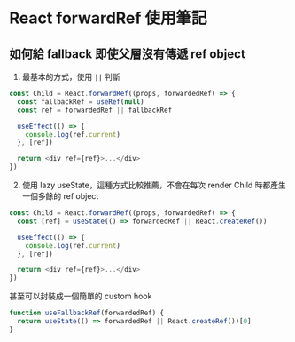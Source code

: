 # React forwardRef 使用筆記

## 如何給 fallback 即使父層沒有傳遞 ref object
1. 最基本的方式，使用 `||` 判斷
```js
const Child = React.forwardRef((props, forwardedRef) => {
  const fallbackRef = useRef(null)
  const ref = forwardedRef || fallbackRef

  useEffect(() => {
    console.log(ref.current)
  }, [ref])

  return <div ref={ref}>...</div>
})
```

2. 使用 lazy useState，這種方式比較推薦，不會在每次 render Child 時都產生一個多餘的 ref object
```js
const Child = React.forwardRef((props, forwardedRef) => {
  const [ref] = useState(() => forwardedRef || React.createRef())

  useEffect(() => {
    console.log(ref.current)
  }, [ref])

  return <div ref={ref}>...</div>
})
```
甚至可以封裝成一個簡單的 custom hook
```js
function useFallbackRef(forwardedRef) {
  return useState(() => forwardedRef || React.createRef())[0]
}
```